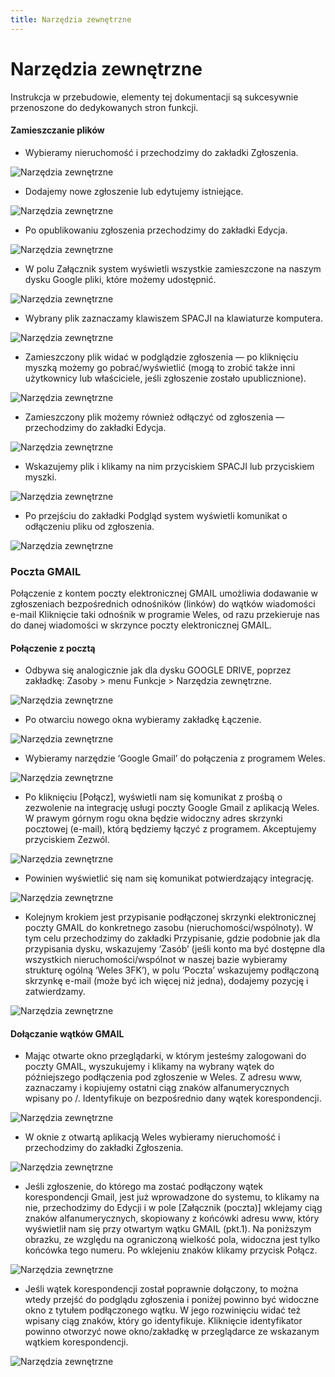 ```yaml
---
title: Narzędzia zewnętrzne
---
```


# Narzędzia zewnętrzne

Instrukcja w przebudowie, elementy tej dokumentacji są sukcesywnie przenoszone do dedykowanych stron funkcji.

#### Zamieszczanie plików 

- Wybieramy nieruchomość i przechodzimy do zakładki Zgłoszenia.

![Narzędzia zewnętrzne](narzzew10.png)

- Dodajemy nowe zgłoszenie lub edytujemy istniejące.

![Narzędzia zewnętrzne](narzzew11.png)

- Po opublikowaniu zgłoszenia przechodzimy do zakładki Edycja.

![Narzędzia zewnętrzne](narzzew12.png)

- W polu Załącznik system wyświetli wszystkie zamieszczone na naszym dysku Google pliki, które możemy udostępnić.

![Narzędzia zewnętrzne](narzzew13.png)

- Wybrany plik zaznaczamy klawiszem SPACJI na klawiaturze komputera.

![Narzędzia zewnętrzne](narzzew14.png)

- Zamieszczony plik widać w podglądzie zgłoszenia — po kliknięciu myszką możemy go pobrać/wyświetlić (mogą to zrobić także inni użytkownicy lub właściciele, jeśli zgłoszenie zostało upublicznione).

![Narzędzia zewnętrzne](narzzew15.png)

- Zamieszczony plik możemy również odłączyć od zgłoszenia — przechodzimy do zakładki Edycja.

![Narzędzia zewnętrzne](narzzew16.png)

- Wskazujemy plik i klikamy na nim przyciskiem SPACJI lub przyciskiem myszki.

![Narzędzia zewnętrzne](narzzew17.png)

- Po przejściu do zakładki Podgląd system wyświetli komunikat o odłączeniu pliku od zgłoszenia.

![Narzędzia zewnętrzne](narzzew18.png)

### Poczta GMAIL

Połączenie z kontem poczty elektronicznej GMAIL umożliwia dodawanie w zgłoszeniach bezpośrednich odnośników (linków) do wątków wiadomości e-mail Kliknięcie taki odnośnik w programie Weles, od razu przekieruje nas do danej wiadomości w skrzynce poczty elektronicznej GMAIL.

#### Połączenie z pocztą

- Odbywa się analogicznie jak dla dysku GOOGLE DRIVE, poprzez zakładkę: Zasoby > menu Funkcje > Narzędzia zewnętrzne.

![Narzędzia zewnętrzne](narzzew19.png)

- Po otwarciu nowego okna wybieramy zakładkę Łączenie.

![Narzędzia zewnętrzne](narzzew20.png)

- Wybieramy narzędzie ‘Google Gmail’ do połączenia z programem Weles.

![Narzędzia zewnętrzne](narzzew21.jpg)

- Po kliknięciu [Połącz], wyświetli nam się komunikat z prośbą o zezwolenie na integrację usługi poczty Google Gmail z aplikacją Weles. W prawym górnym rogu okna będzie widoczny adres skrzynki pocztowej (e-mail), którą będziemy łączyć z programem. Akceptujemy przyciskiem Zezwól. 

![Narzędzia zewnętrzne](narzzew22.jpg)

- Powinien wyświetlić się nam się komunikat potwierdzający integrację.

![Narzędzia zewnętrzne](narzzew23.png)

- Kolejnym krokiem jest przypisanie podłączonej skrzynki elektronicznej poczty GMAIL do konkretnego zasobu (nieruchomości/wspólnoty). W tym celu przechodzimy do zakładki Przypisanie, gdzie podobnie jak dla przypisania dysku, wskazujemy ‘Zasób’ (jeśli konto ma być dostępne dla wszystkich nieruchomości/wspólnot w naszej bazie wybieramy strukturę ogólną ‘Weles 3FK’), w polu ‘Poczta’ wskazujemy podłączoną skrzynkę e-mail (może być ich więcej niż jedna), dodajemy pozycję i zatwierdzamy.

![Narzędzia zewnętrzne](narzzew24.jpg)

#### Dołączanie wątków GMAIL

- Mając otwarte okno przeglądarki, w którym jesteśmy zalogowani do poczty GMAIL, wyszukujemy i klikamy na wybrany wątek do późniejszego podłączenia pod zgłoszenie w Weles. Z adresu www, zaznaczamy i kopiujemy ostatni ciąg znaków alfanumerycznych wpisany po /. Identyfikuje on bezpośrednio dany wątek korespondencji.

![Narzędzia zewnętrzne](narzzew25.jpg)

- W oknie z otwartą aplikacją Weles wybieramy nieruchomość i przechodzimy do zakładki Zgłoszenia.

![Narzędzia zewnętrzne](narzzew26.png)

- Jeśli zgłoszenie, do którego ma zostać podłączony wątek korespondencji Gmail, jest już wprowadzone do systemu, to klikamy na nie, przechodzimy do Edycji i w pole [Załącznik (poczta)] wklejamy ciąg znaków alfanumerycznych, skopiowany z końcówki adresu www, który wyświetlił nam się przy otwartym wątku GMAIL (pkt.1). Na poniższym obrazku, ze względu na ograniczoną wielkość pola, widoczna jest tylko końcówka tego numeru. Po wklejeniu znaków klikamy przycisk Połącz.

![Narzędzia zewnętrzne](narzzew27.jpg)

- Jeśli wątek korespondencji został poprawnie dołączony, to można wtedy przejść do podglądu zgłoszenia i poniżej powinno być widoczne okno z tytułem podłączonego wątku. W jego rozwinięciu widać też wpisany ciąg znaków, który go identyfikuje. Kliknięcie identyfikator powinno otworzyć nowe okno/zakładkę w przeglądarce ze wskazanym wątkiem korespondencji.

![Narzędzia zewnętrzne](narzzew28.jpg)